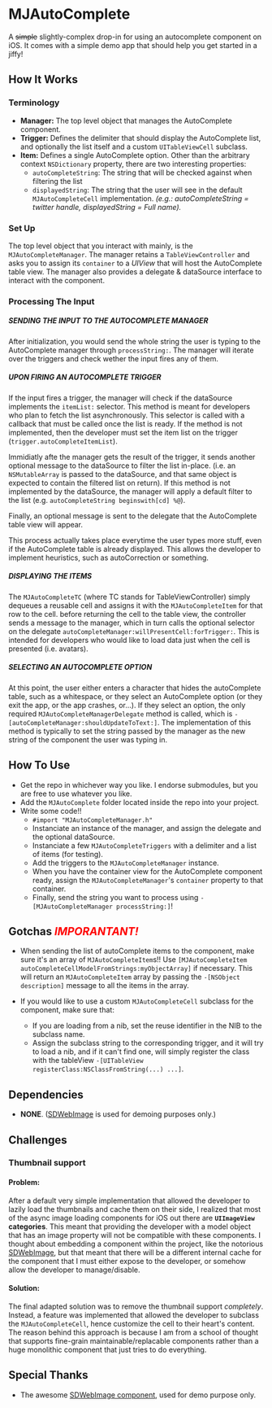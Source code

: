 # MJAutoComplete

A ~~simple~~ slightly-complex drop-in for using an autocomplete component on iOS. It comes with a simple demo app that should help you get started in a jiffy!

## How It Works

### Terminology

+ **Manager:** The top level object that manages the AutoComplete component.
+ **Trigger:** Defines the delimiter that should display the AutoComplete list, and optionally the list itself and a custom `UITableViewCell` subclass.
+ **Item:** Defines a single AutoComplete option. Other than the arbitrary context `NSDictionary` property, there are two interesting properties:
	- `autoCompleteString`: The string that will be checked against when filtering the list
	- `displayedString`: The string that the user will see in the default `MJAutoCompleteCell` implementation. *(e.g.: autoCompleteString = twitter handle, displayedString = Full name).*

### Set Up

The top level object that you interact with mainly, is the `MJAutoCompleteManager`. The manager retains a `TableViewController` and asks you to assign its `container` to a *UIView* that will host the AutoComplete table view. The manager also provides  a delegate & dataSource interface to interact with the component.

### Processing The Input

##### SENDING THE INPUT TO THE AUTOCOMPLETE MANAGER

After initialization, you would send the whole string the user is typing to the AutoComplete manager through `processString:`. The manager will iterate over the triggers and check wether the input fires any of them.

##### UPON FIRING AN AUTOCOMPLETE TRIGGER

If the input fires a trigger, the manager will check if the dataSource implements the `itemList:` selector. This method is meant for developers who plan to fetch the list asynchronously. This selector is called with a callback that must be called once the list is ready. If the method is not implemented, then the developer must set the item list on the trigger (`trigger.autoCompleteItemList`).

Immidiatly afte the manager gets the result of the trigger, it sends another optional message to the dataSource to filter the list in-place. (i.e. an `NSMutableArray` is passed to the dataSource, and that same object is expected to contain the filtered list on return). If this method is not implemented by the dataSource, the manager will apply a default filter to the list (e.g. `autoCompleteString beginswith[cd] %@`).

Finally, an optional message is sent to the delegate that the AutoComplete table view will appear.

This process actually takes place everytime the user types more stuff, even if the AutoComplete table is already displayed. This allows the developer to implement heuristics, such as autoCorrection or something. 

##### DISPLAYING THE ITEMS

The `MJAutoCompleteTC` (where TC stands for TableViewController) simply dequeues a reusable cell and assigns it with the `MJAutoCompleteItem` for that row to the cell. before returning the cell to the table view, the controller sends a message to the manager, which in turn calls the optional selector on the delegate `autoCompleteManager:willPresentCell:forTrigger:`. This is intended for developers who would like to load data just when the cell is presented (i.e. avatars).

##### SELECTING AN AUTOCOMPLETE OPTION

At this point, the user either enters a character that hides the autoComplete table, such as a whitespace, or they select an AutoComplete option (or they exit the app, or the app crashes, or...). If they select an option, the only required `MJAutoCompleteManagerDelegate` method is called, which is `-[autoCompleteManager:shouldUpdateToText:]`. The implementation of this method is typically to set the string passed by the manager as the new string of the component the user was typing in.

## How To Use

+ Get the repo in whichever way you like. I endorse submodules, but you are free to use whatever you like.
+ Add the `MJAutoComplete` folder located inside the repo into your project.
+ Write some code!!
	- `#import "MJAutoCompleteManager.h"`
	- Instanciate an instance of the manager, and assign the delegate and the optional dataSource.
	- Instanciate a few `MJAutoCompleteTriggers` with a delimiter and a list of items (for testing).
	- Add the triggers to the `MJAutoCompleteManager` instance.
	- When you have the container view for the AutoComplete component ready, assign the `MJAutoCompleteManager`'s `container` property to that container.
	- Finally, send the string you want to process using `-[MJAutoCompleteManager processString:]`!


## Gotchas <span style="color: #F00">*IMPORANTANT!*</span>

+ When sending the list of autoComplete items to the component, make sure it's an array of `MJAutoCompleteItem`s!! Use `[MJAutoCompleteItem autoCompleteCellModelFromStrings:myObjectArray]` if necessary. This will return an `MJAutoCompleteItem` array by passing the `-[NSObject description]` message to all the items in the array.

+ If you would like to use a custom `MJAutoCompleteCell` subclass for the component, make sure that:
	- If you are loading from a nib, set the reuse identifier in the NIB to the subclass name.
	- Assign the subclass string to the corresponding trigger, and it will try to load a nib, and if it can't find one, will simply register the class with the tableView `-[UITableView registerClass:NSClassFromString(...) ...]`.


## Dependencies

+ **NONE**. ([SDWebImage](https://github.com/rs/SDWebImage) is used for demoing purposes only.)

## Challenges

### Thumbnail support

#### Problem:

After a default very simple implementation that allowed the developer to lazily load the thumbnails and cache them on their side, I realized that most of the async image loading components for iOS out there are **`UIImageView` categories**. This meant that providing the developer with a model object that has an image property will not be compatible with these components. I thought about embedding a component within the project, like the notorious [SDWebImage](https://github.com/rs/SDWebImage), but that meant that there will be a different internal cache for the component that I must either expose to the developer, or somehow allow the developer to manage/disable.

#### Solution:

The final adapted solution was to remove the thumbnail support *completely*. Instead, a feature was implemented that allowed the developer to subclass the `MJAutoCompleteCell`, hence customize the cell to their heart's content. The reason behind this approach is because I am from a school of thought that supports fine-grain maintainable/replacable components rather than a huge monolithic component that just tries to do everything.

## Special Thanks

+ The awesome [SDWebImage component](https://github.com/rs/SDWebImage), used for demo purpose only.
